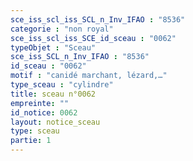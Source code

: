 ```yaml
---
sce_iss_scl_iss_SCL_n_Inv_IFAO : "8536"
categorie : "non royal"
sce_iss_scl_iss_SCE_id_sceau : "0062"
typeObjet : "Sceau"
sce_iss_SCL_n_Inv_IFAO : "8536"
id_sceau : "0062"
motif : "canidé marchant, lézard,…"
type_sceau : "cylindre"
title: sceau n°0062
empreinte: ""
id_notice: 0062
layout: notice_sceau
type: sceau
partie: 1
---
```

